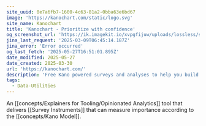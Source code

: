 ```yaml
---
site_uuid: 0e7a6fb7-1600-4c63-81a2-0bba63e6bd67
image: 'https://kanochart.com/static/logo.svg'
site_name: Kanochart
title: 'Kanochart - Prioritize with confidence'
og_screenshot_url: 'https://ik.imagekit.io/xvpgfijuw/uploads/lossless/screenshots/20250527_KanoChart_og_screenshot.jpeg'
jina_last_request: '2025-03-09T06:45:14.187Z'
jina_error: 'Error occurred'
og_last_fetch: '2025-05-27T16:51:01.895Z'
date_modified: 2025-05-27
date_created: 2025-03-30
url: 'https://kanochart.com/'
description: 'Free Kano powered surveys and analyses to help you build your product roadmap. Get     insights in what your customers value the most with a survey you can share in seconds.'
tags:
  - Data-Utilities
---
```


An [[concepts/Explainers for Tooling/Opinionated Analytics]] tool that delivers [[Survey Instruments]] that can measure importance according to the [[concepts/Kano Model]].


